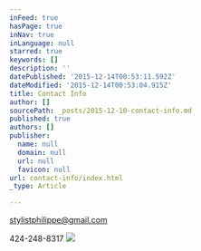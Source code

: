 ```yaml
---
inFeed: true
hasPage: true
inNav: true
inLanguage: null
starred: true
keywords: []
description: ''
datePublished: '2015-12-14T00:53:11.592Z'
dateModified: '2015-12-14T00:53:04.915Z'
title: Contact Info
author: []
sourcePath: _posts/2015-12-10-contact-info.md
published: true
authors: []
publisher:
  name: null
  domain: null
  url: null
  favicon: null
url: contact-info/index.html
_type: Article

---
```

stylistphilippe@gmail.com

424-248-8317
![](https://the-grid-user-content.s3-us-west-2.amazonaws.com/e8b5b327-789e-4aa9-9ce6-e066f15e8cae.jpg)